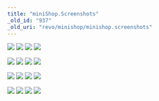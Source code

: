 ```yaml
---
title: "miniShop.Screenshots"
_old_id: "937"
_old_uri: "revo/minishop/minishop.screenshots"
---
```


![](/download/attachments/39355119/1.png) ![](/download/attachments/39355119/2.png) ![](/download/attachments/39355119/3.png) ![](/download/attachments/39355119/4.png)

![](/download/attachments/39355119/5.png) ![](/download/attachments/39355119/6.png) ![](/download/attachments/39355119/7.png) ![](/download/attachments/39355119/8.png)

![](/download/attachments/39355119/9.png) ![](/download/attachments/39355119/10.png) ![](/download/attachments/39355119/11.png) ![](/download/attachments/39355119/12.png)

![](/download/attachments/39355119/13.png) ![](/download/attachments/39355119/14.png) ![](/download/attachments/39355119/15.png) ![](/download/attachments/39355119/16.png)
